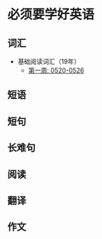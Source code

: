 # 必须要学好英语


## 词汇

- 基础阅读词汇（19年）
    - [第一周: 0520-0526](./01、词汇/01、基础阅读词汇/01、第一周:0520-0526.md)
    
    
    

## 短语


## 短句


## 长难句


## 阅读


## 翻译


## 作文



